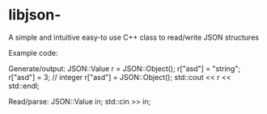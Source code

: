 # libjson-
A simple and intuitive easy-to use C++ class to read/write JSON structures

Example code:

Generate/output:
JSON::Value r = JSON::Object();
r["asd"] = "string";
r["asd"] = 3; // integer
r["asd"] = JSON::Object();
std::cout << r << std::endl;

Read/parse:
JSON::Value in;
std::cin >> in;
